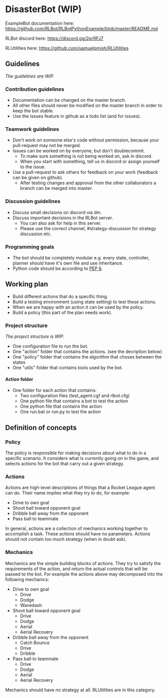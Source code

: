 # DisasterBot (WIP)

ExampleBot documentation here: https://github.com/RLBot/RLBotPythonExample/blob/master/README.md

RLBot discord here: https://discord.gg/2prRFJ7

RLUtilities here: https://github.com/samuelpmish/RLUtilities

## Guidelines
_The guidelines are WIP._

### Contribution guidelines

* Documentation can be changed on the master branch.
* All other files should never be modified on the master branch in order to keep the bot stable.
* Use the issues feature in github as a todo list (and for issues).


### Teamwork guidelines

* Don't work on someone else's code without permission, because your pull-request may not be merged.
* Issues can be worked on by everyone, but don't doublecommit.
  * To make sure something is not being worked on, ask in discord.
  * When you start with something, tell us in discord or assign yourself to the issue.
* Use a pull-request to ask others for feedback on your work (feedback can be given on github).
  * After testing changes and approval from the other collaborators a branch can be merged into master.


### Discussion guidelines

* Discuss small decisions on discord via dm.
* Discuss important decisions in the RLBot server.
  * You can also ask for help in this server.
  * Please use the correct channel, #strategy-discussion for strategy discussion etc.


### Programming goals

* The bot should be completely modular e.g. every state, controller, planner should have it's own file and use inheritance.
* Python code should be according to [PEP 8](https://www.python.org/dev/peps/pep-0008/).


## Working plan

* Build different actions that do a specific thing.
* Build a testing environment (using state setting) to test these actions.
* When we are happy with an action it can be used by the policy.
* Build a policy (this part of the plan needs work).


### Project structure
_The project structure is WIP._

* One configuration file to run the bot.
* One "action" folder that contains the actions. (see the decription below)
* One "policy" folder that contains the algorithm that choses between the states
* One "utils" folder that contains tools used by the bot.

#### Action folder
* One folder for each action that contains:
  * Two configuration files (test_agent.cgf and rlbot.cfg)
  * One python file that contains a bot to test the action
  * One python file that contains the action
  * One run.bat or run.py to test the action



## Definition of concepts

### Policy
The policy is responsible for making decisions about what
to do in a specific scenario. It considers what is currently
going on in the game, and selects actions for the bot that
carry out a given strategy.

### Actions
Actions are high-level descriptions of things that a Rocket League
agent can do. Their name implies what they try to do, for example:
* Drive to own goal
* Shoot ball toward opponent goal
* Dribble ball away from the opponent
* Pass ball to teammate

In general, actions are a collection of mechanics working together to accomplish a task.
These actions should have no parameters.
Actions should not contain too much strategy (when in doubt ask).

### Mechanics
Mechanics are the simple building blocks of actions. They try to satisfy
the requirements of the action, and return the actual controls that will be
passed to the bot. For example the actions above may decomposed into the following mechanics:
* Drive to own goal
  * Drive
  * Dodge
  * Wavedash
* Shoot ball toward opponent goal
  * Drive
  * Dodge
  * Aerial
  * Aerial Recovery
* Dribble ball away from the opponent
  * Catch Bounce
  * Drive
  * Dribble
* Pass ball to teammate
  * Drive
  * Dodge
  * Aerial
  * Aerial Recovery
  
Mechanics should have no strategy at all.
RLUtilities are in this category.

